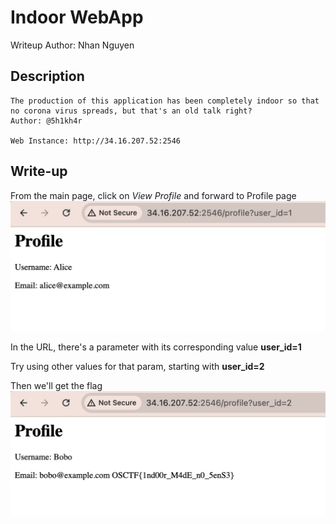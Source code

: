 # Indoor WebApp
Writeup Author: Nhan Nguyen

## Description

```
The production of this application has been completely indoor so that no corona virus spreads, but that's an old talk right?
Author: @5h1kh4r

Web Instance: http://34.16.207.52:2546
```

## Write-up

From the main page, click on _View Profile_ and forward to Profile page
![alt text](Indoor_1.png)

In the URL, there's a parameter with its corresponding value **user_id=1**

Try using other values for that param, starting with **user_id=2**

Then we'll get the flag
![alt text](Indoor_2.png)
